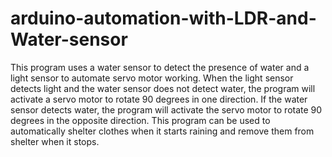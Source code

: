# arduino-automation-with-LDR-and-Water-sensor
This program uses a water sensor to detect the presence of water and a light sensor to automate servo motor working.
When the light sensor detects light and the water sensor does not detect water,
the program will activate a servo motor to rotate 90 degrees in one direction.
If the water sensor detects water,
the program will activate the servo motor to rotate 90 degrees in the opposite direction.
This program can be used to automatically shelter clothes when it starts raining and remove them from shelter when it stops.
